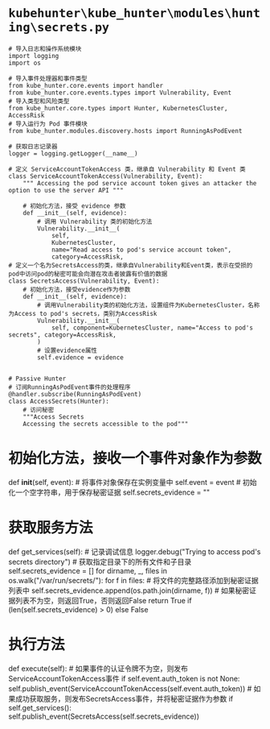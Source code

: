 # `kubehunter\kube_hunter\modules\hunting\secrets.py`

```
# 导入日志和操作系统模块
import logging
import os

# 导入事件处理器和事件类型
from kube_hunter.core.events import handler
from kube_hunter.core.events.types import Vulnerability, Event
# 导入类型和风险类型
from kube_hunter.core.types import Hunter, KubernetesCluster, AccessRisk
# 导入运行为 Pod 事件模块
from kube_hunter.modules.discovery.hosts import RunningAsPodEvent

# 获取日志记录器
logger = logging.getLogger(__name__)

# 定义 ServiceAccountTokenAccess 类，继承自 Vulnerability 和 Event 类
class ServiceAccountTokenAccess(Vulnerability, Event):
    """ Accessing the pod service account token gives an attacker the option to use the server API """

    # 初始化方法，接受 evidence 参数
    def __init__(self, evidence):
        # 调用 Vulnerability 类的初始化方法
        Vulnerability.__init__(
            self,
            KubernetesCluster,
            name="Read access to pod's service account token",
            category=AccessRisk,
# 定义一个名为SecretsAccess的类，继承自Vulnerability和Event类，表示在受损的pod中访问pod的秘密可能会向潜在攻击者披露有价值的数据
class SecretsAccess(Vulnerability, Event):
    # 初始化方法，接受evidence作为参数
    def __init__(self, evidence):
        # 调用Vulnerability类的初始化方法，设置组件为KubernetesCluster，名称为Access to pod's secrets，类别为AccessRisk
        Vulnerability.__init__(
            self, component=KubernetesCluster, name="Access to pod's secrets", category=AccessRisk,
        )
        # 设置evidence属性
        self.evidence = evidence


# Passive Hunter
# 订阅RunningAsPodEvent事件的处理程序
@handler.subscribe(RunningAsPodEvent)
class AccessSecrets(Hunter):
    # 访问秘密
    """Access Secrets
    Accessing the secrets accessible to the pod"""
```

# 初始化方法，接收一个事件对象作为参数
def __init__(self, event):
    # 将事件对象保存在实例变量中
    self.event = event
    # 初始化一个空字符串，用于保存秘密证据
    self.secrets_evidence = ""

# 获取服务方法
def get_services(self):
    # 记录调试信息
    logger.debug("Trying to access pod's secrets directory")
    # 获取指定目录下的所有文件和子目录
    self.secrets_evidence = []
    for dirname, _, files in os.walk("/var/run/secrets/"):
        for f in files:
            # 将文件的完整路径添加到秘密证据列表中
            self.secrets_evidence.append(os.path.join(dirname, f))
    # 如果秘密证据列表不为空，则返回True，否则返回False
    return True if (len(self.secrets_evidence) > 0) else False

# 执行方法
def execute(self):
    # 如果事件的认证令牌不为空，则发布ServiceAccountTokenAccess事件
    if self.event.auth_token is not None:
        self.publish_event(ServiceAccountTokenAccess(self.event.auth_token))
    # 如果成功获取服务，则发布SecretsAccess事件，并将秘密证据作为参数
    if self.get_services():
        self.publish_event(SecretsAccess(self.secrets_evidence))
```